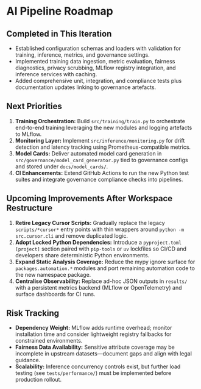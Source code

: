 # AI Pipeline Roadmap

## Completed in This Iteration

- Established configuration schemas and loaders with validation for training, inference, metrics, and governance settings.
- Implemented training data ingestion, metric evaluation, fairness diagnostics, privacy scrubbing, MLflow registry integration, and inference services with caching.
- Added comprehensive unit, integration, and compliance tests plus documentation updates linking to governance artefacts.

## Next Priorities

1. **Training Orchestration:** Build `src/training/train.py` to orchestrate end-to-end training leveraging the new modules and logging artefacts to MLflow.
2. **Monitoring Layer:** Implement `src/inference/monitoring.py` for drift detection and latency tracking using Prometheus-compatible metrics.
3. **Model Cards:** Deliver automated model card generation in `src/governance/model_card_generator.py` tied to governance configs and stored under `docs/model_cards/`.
4. **CI Enhancements:** Extend GitHub Actions to run the new Python test suites and integrate governance compliance checks into pipelines.

## Upcoming Improvements After Workspace Restructure

1. **Retire Legacy Cursor Scripts:** Gradually replace the legacy `scripts/*cursor*` entry points with thin wrappers around `python -m src.cursor.cli` and remove duplicated logic.
2. **Adopt Locked Python Dependencies:** Introduce a `pyproject.toml` `[project]` section paired with `pip-tools` or `uv` lockfiles so CI/CD and developers share deterministic Python environments.
3. **Expand Static Analysis Coverage:** Reduce the mypy ignore surface for `packages.automation.*` modules and port remaining automation code to the new namespace package.
4. **Centralise Observability:** Replace ad-hoc JSON outputs in `results/` with a persistent metrics backend (MLflow or OpenTelemetry) and surface dashboards for CI runs.

## Risk Tracking

- **Dependency Weight:** MLflow adds runtime overhead; monitor installation time and consider lightweight registry fallbacks for constrained environments.
- **Fairness Data Availability:** Sensitive attribute coverage may be incomplete in upstream datasets—document gaps and align with legal guidance.
- **Scalability:** Inference concurrency controls exist, but further load testing (see `tests/performance/`) must be implemented before production rollout.

